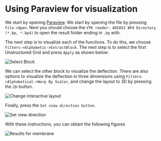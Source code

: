 # Using Paraview for visualization

We start by opening [Paraview](https://www.paraview.org/). We start by opening the file by pressing `File->Open`. Next you should choose the `VTK reader: ADIOS2 BP4 Directory (*.bp, *.bp4)` to open the result folder ending in `.bp` with.

The next step is to visualize each of the functions. To do this, we choose `Filters->Alphabetic->ExtractBlock`. The next step is to select the first Unstructured Grid and press `Apply` as shown below:

![Select Block](select_block.png)

We can select the other block to visualize the deflection. There are also options to visualize the deflection in three dimensions using `Filters->Alphabetical->Warp By Scalar`, and change the layout to 3D by pressing the `2D`-button.

![Change interactive layout](2Dto3D.png)

Finally, press the `Set view direction button`.

![Set view direction](axis.png)

With these instructions, you can obtain the following figures

![Results for membrane](result_membrane.png)
